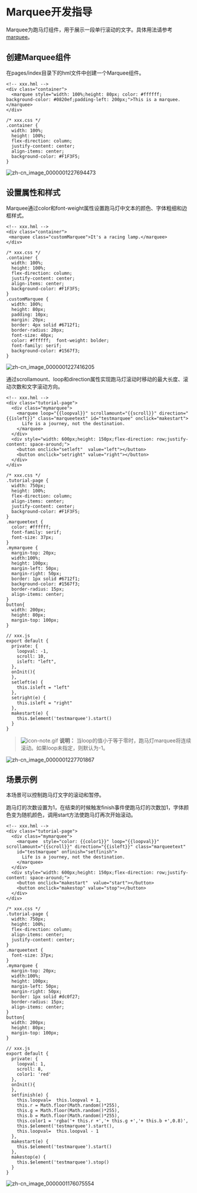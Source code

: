 # Marquee开发指导


Marquee为跑马灯组件，用于展示一段单行滚动的文字。具体用法请参考[marquee](../reference/arkui-js/js-components-basic-marquee.md)。


## 创建Marquee组件

在pages/index目录下的hml文件中创建一个Marquee组件。


```
<!-- xxx.hml -->
<div class="container">
  <marquee style="width: 100%;height: 80px; color: #ffffff; background-color: #0820ef;padding-left: 200px;">This is a marquee.</marquee>
</div>
```


```
/* xxx.css */
.container {
  width: 100%;
  height: 100%;
  flex-direction: column;
  justify-content: center;
  align-items: center;
  background-color: #F1F3F5;
}
```

![zh-cn_image_0000001227694473](figures/zh-cn_image_0000001227694473.png)


## 设置属性和样式

Marquee通过color和font-weight属性设置跑马灯中文本的颜色、字体粗细和边框样式。


```
<!-- xxx.hml -->
<div class="container">
 <marquee class="customMarquee">It's a racing lamp.</marquee>
</div>
```


```
/* xxx.css */
.container {
  width: 100%;
  height: 100%;
  flex-direction: column;
  justify-content: center;
  align-items: center;
  background-color: #F1F3F5;
}
.customMarquee {
  width: 100%;
  height: 80px;
  padding: 10px;
  margin: 20px;
  border: 4px solid #6712f1;
  border-radius: 20px;
  font-size: 40px;
  color: #ffffff;  font-weight: bolder;
  font-family: serif;
  background-color: #1567f3;
}
```

![zh-cn_image_0000001227416205](figures/zh-cn_image_0000001227416205.png)

通过scrollamount、loop和direction属性实现跑马灯滚动时移动的最大长度、滚动次数和文字滚动方向。


```
<!-- xxx.hml -->
<div class="tutorial-page">
  <div class="mymarquee">
    <marquee loop="{{loopval}}" scrollamount="{{scroll}}" direction="{{isleft}}" class="marqueetext" id="testmarquee" onclick="makestart">
      Life is a journey, not the destination.
    </marquee>
  </div>
  <div style="width: 600px;height: 150px;flex-direction: row;justify-content: space-around;">
    <button onclick="setleft"  value="left"></button>
    <button onclick="setright" value="right"></button>
  </div>
</div>
```


```
/* xxx.css */
.tutorial-page {
  width: 750px;
  height: 100%;
  flex-direction: column;
  align-items: center;
  justify-content: center;
  background-color: #F1F3F5;
}
.marqueetext {
  color: #ffffff;
  font-family: serif;
  font-size: 37px;
}
.mymarquee {
  margin-top: 20px;
  width:100%;
  height: 100px;
  margin-left: 50px;
  margin-right: 50px;
  border: 1px solid #6712f1;
  background-color: #1567f3;
  border-radius: 15px;
  align-items: center;
}
button{
  width: 200px;
  height: 80px;
  margin-top: 100px;
}
```


```
// xxx.js
export default {
  private: {
    loopval: -1,
    scroll: 10,    
    isleft: "left",
  },
  onInit(){
  },
  setleft(e) {
    this.isleft = "left"
  },
  setright(e) {
    this.isleft = "right"
  },
  makestart(e) {
    this.$element('testmarquee').start()
  }
}
```

> ![icon-note.gif](public_sys-resources/icon-note.gif) **说明：**
> 当loop的值小于等于零时，跑马灯marquee将连续滚动。如果loop未指定，则默认为-1。

![zh-cn_image_0000001227701867](figures/zh-cn_image_0000001227701867.gif)


## 场景示例

本场景可以控制跑马灯文字的滚动和暂停。

跑马灯的次数设置为1，在结束的时候触发finish事件使跑马灯的次数加1，字体颜色变为随机颜色，调用start方法使跑马灯再次开始滚动。


```
<!-- xxx.hml -->
<div class="tutorial-page">
  <div class="mymarquee">
    <marquee  style="color: {{color1}}" loop="{{loopval}}" scrollamount="{{scroll}}" direction="{{isleft}}" class="marqueetext" 
    id="testmarquee" onfinish="setfinish">
      Life is a journey, not the destination.
    </marquee>
  </div>
  <div style="width: 600px;height: 150px;flex-direction: row;justify-content: space-around;">
    <button onclick="makestart"  value="start"></button>
    <button onclick="makestop" value="stop"></button>
  </div>
</div>
```


```
/* xxx.css */
.tutorial-page {
  width: 750px;
  height: 100%;
  flex-direction: column;
  align-items: center;
  justify-content: center;
}
.marqueetext {
  font-size: 37px;
}
.mymarquee {
  margin-top: 20px;
  width:100%;
  height: 100px;
  margin-left: 50px;
  margin-right: 50px;
  border: 1px solid #dc0f27;
  border-radius: 15px;
  align-items: center;
}
button{
  width: 200px;
  height: 80px;
  margin-top: 100px;
}
```


```
// xxx.js
export default {
  private: {
    loopval: 1,
    scroll: 8,
    color1: 'red'
  },
  onInit(){
  },
  setfinish(e) {
    this.loopval=  this.loopval + 1,
    this.r = Math.floor(Math.random()*255),
    this.g = Math.floor(Math.random()*255),
    this.b = Math.floor(Math.random()*255),
    this.color1 = 'rgba('+ this.r +','+ this.g +','+ this.b +',0.8)',
    this.$element('testmarquee').start(),
    this.loopval=  this.loopval - 1
  },
  makestart(e) {
    this.$element('testmarquee').start()
  },
  makestop(e) {
    this.$element('testmarquee').stop()
  }
}
```

![zh-cn_image_0000001176075554](figures/zh-cn_image_0000001176075554.gif)
